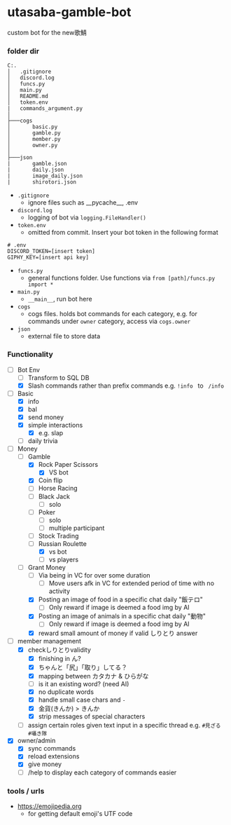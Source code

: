 # utasaba-gamble-bot
custom bot for the new歌鯖

### folder dir

```
C:.
│   .gitignore
│   discord.log
│   funcs.py
│   main.py
│   README.md
│   token.env
|   commands_argument.py
│
├───cogs
│       basic.py
│       gamble.py
│       member.py
│       owner.py
│
├───json
|       gamble.json
|       daily.json
|       image_daily.json
|       shirotori.json
```

- `.gitignore`
  - ignore files such as \_\_pycache_\_\, .env
- `discord.log`
  - logging of bot via `logging.FileHandler()`
- `token.env`
  - omitted from commit. Insert your bot token in the following format
```
# .env
DISCORD_TOKEN=[insert token]
GIPHY_KEY=[insert api key]
```
- `funcs.py`
  - general functions folder. Use functions via `from [path]/funcs.py import *`
- `main.py`
  - `__main__`, run bot here
- `cogs`
  - cogs files. holds bot commands for each category, e.g. for commands under `owner` category, access via `cogs.owner`
- `json`
  - external file to store data

### Functionality
- [ ] Bot Env
  - [ ] Transform to SQL DB
  - [x] Slash commands rather than prefix commands e.g. `!info ` to ` /info`
- [ ] Basic
  - [x] info
  - [x] bal
  - [x] send money
  - [x] simple interactions
    - [x] e.g. slap
  - [ ] daily trivia
- [ ] Money
  - [ ] Gamble
    - [x] Rock Paper Scissors
      - [x] VS bot
    - [x] Coin flip
    - [ ] Horse Racing
    - [ ] Black Jack
      - [ ] solo
    - [ ] Poker
      - [ ] solo
      - [ ] multiple participant
    - [ ] Stock Trading
    - [ ] Russian Roulette
      - [x] vs bot
      - [ ] vs players
  - [ ] Grant Money
    - [ ] Via being in VC for over some duration
      - [ ] Move users afk in VC for extended period of time with no activity
    - [x] Posting an image of food in a specific chat daily "飯テロ"
      - [ ] Only reward if image is deemed a food img by AI
    - [x] Posting an image of animals in a specific chat daily "動物"
      - [ ] Only reward if image is deemed a food img by AI
    - [x] reward small amount of money if valid しりとり answer
- [ ] member management
  - [x] checkしりとりvalidity
    - [x] finishing in ん?
    - [x] ちゃんと「尻」「取り」してる？
    - [x] mapping between カタカナ & ひらがな
    - [ ] is it an existing word? (need AI)
    - [x] no duplicate words
    - [x] handle small case chars and `-`
    - [x] 金貨(きんか) > きんか
    - [x] strip messages of special characters
  - [ ] assign certain roles given text input in a specific thread e.g. `#見ざる`　`#囁き隊`
- [x] owner/admin
  - [x] sync commands
  - [x] reload extensions
  - [x] give money
  - [ ] /help to display each category of commands easier

### tools / urls
- https://emojipedia.org
  - for getting default emoji's UTF code